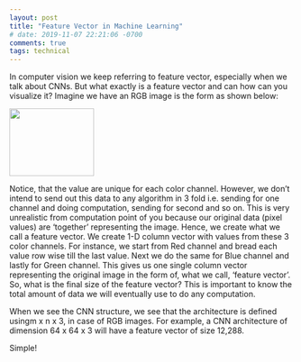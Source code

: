 ```yaml
---
layout: post
title: "Feature Vector in Machine Learning"
# date: 2019-11-07 22:21:06 -0700
comments: true
tags: technical
---
```



In computer vision we keep referring to feature vector, especially when we talk about CNNs. But what exactly is a feature vector and can how can you visualize it?
Imagine we have an RGB image is the form as shown below:

<img src="/img/rgbchannel.png " width="150" height="120" />

Notice, that the value are unique for each color channel. However, we don’t intend to send out this data to any algorithm in 3 fold i.e. sending for one channel and doing computation, sending for second and so on. This is very unrealistic from computation point of you because our original data (pixel values) are ‘together’ representing the image. Hence, we create what we call a feature vector. We create 1-D column vector with values from these 3 color channels. For instance, we start from Red channel and bread each value row wise till the last value. Next we do the same for Blue channel and lastly for Green channel. This gives us one single column vector representing the original image in the form of, what we call, ‘feature vector’. So, what is the final size of the feature vector? This is important to know the total amount of data we will eventually use to do any computation.

When we see the CNN structure, we see that the architecture is defined usingm x n x 3, in case of RGB images. For example, a CNN architecture of dimension 64 x 64 x 3 will have a feature vector of size 12,288.

Simple!
